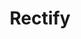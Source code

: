 ---
title: "Rectify"
type:  "osint-tools product-design computer-vision"
external: "https://rectify.vcflab.org/"
image: "rectifier.png"
description: "Human rights open-source tool to extract visual details for verification"
year: "2022"
order: -1.0
---   
